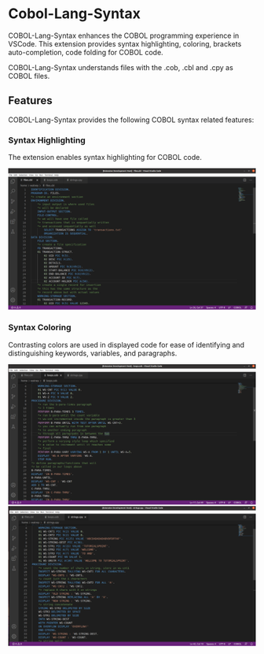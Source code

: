 # Cobol-Lang-Syntax

COBOL-Lang-Syntax enhances the COBOL programming experience in VSCode. This extension provides syntax highlighting, coloring, brackets auto-completion, code folding for COBOL code.

COBOL-Lang-Syntax understands files with the .cob, .cbl and .cpy as COBOL files.

## Features
COBOL-Lang-Syntax provides the following COBOL syntax related features:

### Syntax Highlighting

The extension enables syntax highlighting for COBOL code.

![Files-Cobol](https://raw.githubusercontent.com/shashi278/cobol-lang-syntax/master/screenshots/files_cobol.png)

### Syntax Coloring

Contrasting colors are used in displayed code for ease of identifying and distinguishing keywords, variables, and paragraphs.

![Loops-Cobol](https://raw.githubusercontent.com/shashi278/cobol-lang-syntax/master/screenshots/loops_cobol.png)
![Strings-Cobol](https://raw.githubusercontent.com/shashi278/cobol-lang-syntax/master/screenshots/strings_cobol.png)

